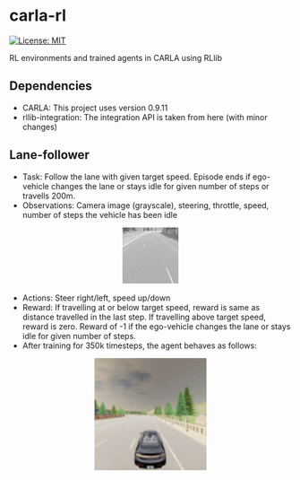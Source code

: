 # carla-rl

[![License: MIT](https://img.shields.io/badge/License-MIT-yellow.svg)](https://opensource.org/licenses/MIT)

RL environments and trained agents in CARLA using RLlib

## Dependencies

* CARLA: This project uses version 0.9.11
* rllib-integration: The integration API is taken from here (with minor changes)

## Lane-follower

* Task: Follow the lane with given target speed. Episode ends if ego-vehicle changes the lane or stays idle for given number of steps or travells 200m.
* Observations: Camera image (grayscale), steering, throttle, speed, number of steps the vehicle has been idle
<p align='center'>
    <img src="_data/cloudysunset.png" width="100" height="100">
</p>

* Actions: Steer right/left, speed up/down
* Reward: If travelling at or below target speed, reward is same as distance travelled in the last step. If travelling above target speed, reward is zero. Reward of -1 if the ego-vehicle changes the lane or stays idle for given number of steps.
* After training for 350k timesteps, the agent behaves as follows:
<p align='center'>
    <img src="_data/trained_lane_follower_small.gif" width="200" height="200" />
</p>
